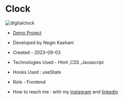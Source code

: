 # Clock
![digitalclock](https://github.com/NeginKashani/Clock/assets/109550062/9912576a-2d28-4dbf-bacf-e5aa001e2b08)

- [Demo Project]()

- Developed by Negin Kashani

- Created - 2023-09-03

- Technologies Used - Html ,CSS ,Javascript

- Hooks Used : useState 

- Role - Frontend

- How to reach me : with my [instagram](https://instagram.com/negin_kashweb?igshid=NTc4MTIwNjQ2YQ==
) and [linkedin](https://www.linkedin.com/in/negin-kashani-567840b8)
